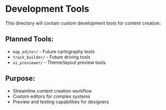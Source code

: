 # Development Tools

This directory will contain custom development tools for content creation:

## Planned Tools:
- `map_editor/` - Future cartography tools
- `track_builder/` - Future driving tools  
- `ui_previewer/` - Theme/layout preview tools

## Purpose:
- Streamline content creation workflow
- Custom editors for complex systems
- Preview and testing capabilities for designers 
